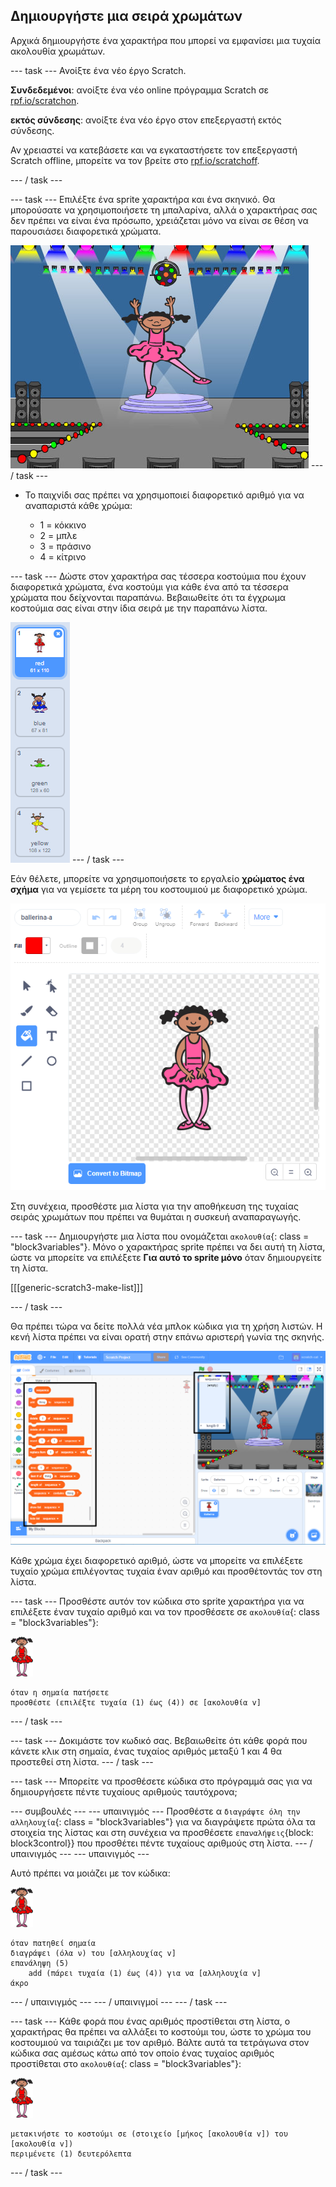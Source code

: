 ## Δημιουργήστε μια σειρά χρωμάτων

Αρχικά δημιουργήστε ένα χαρακτήρα που μπορεί να εμφανίσει μια τυχαία ακολουθία χρωμάτων.

\--- task \--- Ανοίξτε ένα νέο έργο Scratch.

**Συνδεδεμένοι**: ανοίξτε ένα νέο online πρόγραμμα Scratch σε [rpf.io/scratchon](https://rpf.io/scratchon).

**εκτός σύνδεσης**: ανοίξτε ένα νέο έργο στον επεξεργαστή εκτός σύνδεσης.

Αν χρειαστεί να κατεβάσετε και να εγκαταστήσετε τον επεξεργαστή Scratch offline, μπορείτε να τον βρείτε στο [rpf.io/scratchoff](https://rpf.io/scratchoff).

\--- / task \---

\--- task \--- Επιλέξτε ένα sprite χαρακτήρα και ένα σκηνικό. Θα μπορούσατε να χρησιμοποιήσετε τη μπαλαρίνα, αλλά ο χαρακτήρας σας δεν πρέπει να είναι ένα πρόσωπο, χρειάζεται μόνο να είναι σε θέση να παρουσιάσει διαφορετικά χρώματα.

![screenshot](images/colour-sprite.png) \--- / task \---

+ Το παιχνίδι σας πρέπει να χρησιμοποιεί διαφορετικό αριθμό για να αναπαριστά κάθε χρώμα:
    
    + 1 = κόκκινο
    + 2 = μπλε
    + 3 = πράσινο
    + 4 = κίτρινο

\--- task \--- Δώστε στον χαρακτήρα σας τέσσερα κοστούμια που έχουν διαφορετικά χρώματα, ένα κοστούμι για κάθε ένα από τα τέσσερα χρώματα που δείχνονται παραπάνω. Βεβαιωθείτε ότι τα έγχρωμα κοστούμια σας είναι στην ίδια σειρά με την παραπάνω λίστα.

![screenshot](images/colour-costume.png) \--- / task \---

Εάν θέλετε, μπορείτε να χρησιμοποιήσετε το εργαλείο **χρώματος ένα σχήμα** για να γεμίσετε τα μέρη του κοστουμιού με διαφορετικό χρώμα.

![χρώμα-α-σχήμα](images/color-a-shape.png)

Στη συνέχεια, προσθέστε μια λίστα για την αποθήκευση της τυχαίας σειράς χρωμάτων που πρέπει να θυμάται η συσκευή αναπαραγωγής.

\--- task \--- Δημιουργήστε μια λίστα που ονομάζεται `ακολουθία`{: class = "block3variables"}. Μόνο ο χαρακτήρας sprite πρέπει να δει αυτή τη λίστα, ώστε να μπορείτε να επιλέξετε **Για αυτό το sprite μόνο** όταν δημιουργείτε τη λίστα.

[[[generic-scratch3-make-list]]]

\--- / task \---

Θα πρέπει τώρα να δείτε πολλά νέα μπλοκ κώδικα για τη χρήση λιστών. Η κενή λίστα πρέπει να είναι ορατή στην επάνω αριστερή γωνία της σκηνής.

![screenshot](images/colour-list-blocks-annotated.png)

Κάθε χρώμα έχει διαφορετικό αριθμό, ώστε να μπορείτε να επιλέξετε τυχαίο χρώμα επιλέγοντας τυχαία έναν αριθμό και προσθέτοντάς τον στη λίστα.

\--- task \--- Προσθέστε αυτόν τον κώδικα στο sprite χαρακτήρα για να επιλέξετε έναν τυχαίο αριθμό και να τον προσθέσετε σε `ακολουθία`{: class = "block3variables"}:

![μπαλλαρίνα](images/ballerina.png)

```blocks3
όταν η σημαία πατήσετε
προσθέστε (επιλέξτε τυχαία (1) έως (4)) σε [ακολουθία v]
```

\--- / task \---

\--- task \--- Δοκιμάστε τον κωδικό σας. Βεβαιωθείτε ότι κάθε φορά που κάνετε κλικ στη σημαία, ένας τυχαίος αριθμός μεταξύ 1 και 4 θα προστεθεί στη λίστα. \--- / task \---

\--- task \--- Μπορείτε να προσθέσετε κώδικα στο πρόγραμμά σας για να δημιουργήσετε πέντε τυχαίους αριθμούς ταυτόχρονα;

\--- συμβουλές \--- \--- υπαινιγμός \--- Προσθέστε α `διαγράψτε όλη την αλληλουχία`{: class = "block3variables"} για να διαγράψετε πρώτα όλα τα στοιχεία της λίστας και στη συνέχεια να προσθέσετε `επαναλήψεις`{block: block3control}} που προσθέτει πέντε τυχαίους αριθμούς στη λίστα. \--- / υπαινιγμός \--- \--- υπαινιγμός \---

Αυτό πρέπει να μοιάζει με τον κώδικα:

![μπαλλαρίνα](images/ballerina.png)

```blocks3
όταν πατηθεί σημαία
διαγράψει (όλα ν) του [αλληλουχίας v]
επανάληψη (5)
    add (πάρει τυχαία (1) έως (4)) για να [αλληλουχία v]
άκρο
```

\--- / υπαινιγμός \--- \--- / υπαινιγμοί \--- \--- / task \---

\--- task \--- Κάθε φορά που ένας αριθμός προστίθεται στη λίστα, ο χαρακτήρας θα πρέπει να αλλάξει το κοστούμι του, ώστε το χρώμα του κοστουμιού να ταιριάζει με τον αριθμό. Βάλτε αυτά τα τετράγωνα στον κώδικα σας αμέσως κάτω από τον οποίο ένας τυχαίος αριθμός προστίθεται στο `ακολουθία`{: class = "block3variables"}:

![μπαλλαρίνα](images/ballerina.png)

```blocks3
μετακινήστε το κοστούμι σε (στοιχείο [μήκος [ακολουθία v]) του [ακολουθία v])
περιμένετε (1) δευτερόλεπτα
```

\--- / task \---